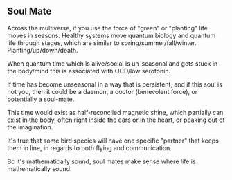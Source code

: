 ## Soul Mate

Across the multiverse, if you use the force of "green" or "planting" life moves in seasons. Healthy systems move quantum biology and quantum life through stages, which are similar to spring/summer/fall/winter. Planting/up/down/death.

When quantum time which is alive/social is un-seasonal and gets stuck in the body/mind this is associated with OCD/low serotonin.

If time has become unseasonal in a way that is persistent, and if this soul is not you, then it could be a daemon, a doctor (benevolent force), or potentially a soul-mate.

This time would exist as half-reconciled magnetic shine, which partially can exist in the body, often right inside the ears or in the heart, or peaking out of the imagination.

It's true that some bird species will have one specific "partner" that keeps them in line, in regards to both flying and communication.

Bc it's mathematically sound, soul mates make sense where life is mathematically sound.